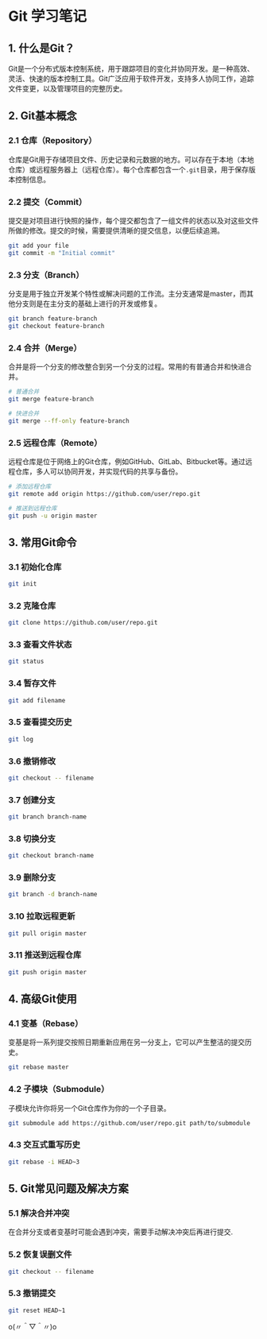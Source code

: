 # Git 学习笔记

## 1. 什么是Git？

Git是一个分布式版本控制系统，用于跟踪项目的变化并协同开发。是一种高效、灵活、快速的版本控制工具。Git广泛应用于软件开发，支持多人协同工作，追踪文件变更，以及管理项目的完整历史。

## 2. Git基本概念

### 2.1 仓库（Repository）

仓库是Git用于存储项目文件、历史记录和元数据的地方。可以存在于本地（本地仓库）或远程服务器上（远程仓库）。每个仓库都包含一个`.git`目录，用于保存版本控制信息。

### 2.2 提交（Commit）

提交是对项目进行快照的操作，每个提交都包含了一组文件的状态以及对这些文件所做的修改。提交的时候，需要提供清晰的提交信息，以便后续追溯。

```bash
git add your file
git commit -m "Initial commit"
```

### 2.3 分支（Branch）

分支是用于独立开发某个特性或解决问题的工作流。主分支通常是master，而其他分支则是在主分支的基础上进行的开发或修复。

```bash
git branch feature-branch
git checkout feature-branch
```

### 2.4 合并（Merge）

合并是将一个分支的修改整合到另一个分支的过程。常用的有普通合并和快进合并。

```bash
# 普通合并
git merge feature-branch

# 快进合并
git merge --ff-only feature-branch
```

### 2.5 远程仓库（Remote）

远程仓库是位于网络上的Git仓库，例如GitHub、GitLab、Bitbucket等。通过远程仓库，多人可以协同开发，并实现代码的共享与备份。

```bash
# 添加远程仓库
git remote add origin https://github.com/user/repo.git

# 推送到远程仓库
git push -u origin master
```

## 3. 常用Git命令

### 3.1 初始化仓库

```bash
git init
```

### 3.2 克隆仓库

```bash
git clone https://github.com/user/repo.git
```

### 3.3 查看文件状态

```bash
git status
```

### 3.4 暂存文件

```bash
git add filename
```

### 3.5 查看提交历史

```bash
git log
```

### 3.6 撤销修改

```bash
git checkout -- filename
```

### 3.7 创建分支

```bash
git branch branch-name
```

### 3.8 切换分支

```bash
git checkout branch-name
```

### 3.9 删除分支

```bash
git branch -d branch-name
```

### 3.10 拉取远程更新
```bash
git pull origin master
```

### 3.11 推送到远程仓库

```bash
git push origin master
```

## 4. 高级Git使用

### 4.1 变基（Rebase）

变基是将一系列提交按照日期重新应用在另一分支上，它可以产生整洁的提交历史。

```bash
git rebase master
```

### 4.2 子模块（Submodule）

子模块允许你将另一个Git仓库作为你的一个子目录。

```bash
git submodule add https://github.com/user/repo.git path/to/submodule
```

### 4.3 交互式重写历史

```bash
git rebase -i HEAD~3
```

## 5. Git常见问题及解决方案

### 5.1 解决合并冲突

在合并分支或者变基时可能会遇到冲突，需要手动解决冲突后再进行提交.

### 5.2 恢复误删文件

```bash
git checkout -- filename
```

### 5.3 撤销提交

```bash
git reset HEAD~1
```

o(〃＾▽＾〃)o

